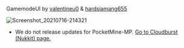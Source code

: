 GamemodeUI by [valentineu0](https://valentineu.com) & [hardsiamang655](https://github.com/hardsiamang655)

![Screenshot_20210716-214321](https://user-images.githubusercontent.com/78941156/125997228-92a8705f-fdd2-404d-940d-8fee85488e96.png)
- We do not release updates for PocketMine-MP. [Go to Cloudburst (Nukkit) page.](https://github.com/qreardedwastaken/GamemodeUI-NK)
